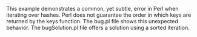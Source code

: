 This example demonstrates a common, yet subtle, error in Perl when iterating over hashes. Perl does not guarantee the order in which keys are returned by the keys function.  The bug.pl file shows this unexpected behavior. The bugSolution.pl file offers a solution using a sorted iteration.